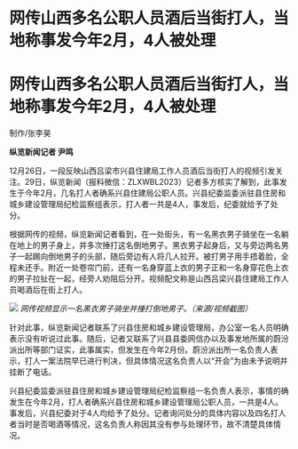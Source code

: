 # 网传山西多名公职人员酒后当街打人，当地称事发今年2月，4人被处理

# 网传山西多名公职人员酒后当街打人，当地称事发今年2月，4人被处理

制作/张李昊

**纵览新闻记者 尹鸣**

12月26日，一段反映山西吕梁市兴县住建局工作人员酒后当街打人的视频引发关注。29日，纵览新闻（报料微信：ZLXWBL2023）记者多方核实了解到，此事发生于今年2月，几名打人者确系兴县住建局公职人员。兴县纪委监委派驻县住房和城乡建设管理局纪检监察组表示，打人者一共是4人，事发后，纪委就给予了处分。

根据网传的视频，纵览新闻记者看到，在一处街头，有一名黑衣男子骑坐在一名躺在地上的男子身上，并多次捶打这名倒地男子。黑衣男子起身后，又与旁边两名男子一起踢向倒地男子的头部，随后旁边有人将几人拉开。被打男子用手捂着脸，全程未还手。附近一处卷帘门前，还有一名身穿蓝上衣的男子正和一名身穿花色上衣的男子拉扯在一起，经旁人劝阻后分开。视频配文称是山西吕梁兴县住建局工作人员喝酒后在街上打人。

![](https://inews.gtimg.com/om_bt/Ov2fPzReNvicVS7n2V5KRti7s-vrNnnDm_7V7aENe3VJcAA/1000)
_网传视频显示一名黑衣男子骑坐并捶打倒地男子。（来源/视频截图）_

针对此事，纵览新闻记者联系了兴县住房和城乡建设管理局，办公室一名人员明确表示没有听说过此事。随后，记者又联系了兴县县委网信办以及事发地所属的蔚汾派出所等部门证实，此事属实，但发生在今年2月份。蔚汾派出所一名负责人表示，打人一案法院早已进行判决，但具体情况这名负责人以“开会”为由未予说明并挂断了电话。

兴县纪委监委派驻县住房和城乡建设管理局纪检监察组一名负责人表示，事情的确发生在今年2月，打人者确系兴县住房和城乡建设管理局公职人员，一共是4人。事发后，兴县纪委对于4人均给予了处分。记者询问处分的具体内容以及四名打人者当时是否喝酒等情况，这名负责人称因其没有参与处理环节，故不清楚具体情况。

